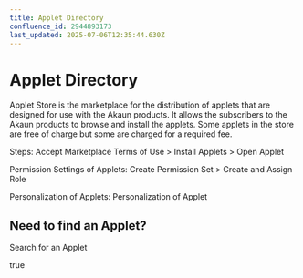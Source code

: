 ```yaml
---
title: Applet Directory
confluence_id: 2944893173
last_updated: 2025-07-06T12:35:44.630Z
---
```


# Applet Directory

Applet Store is the marketplace for the distribution of applets that are designed for use with the Akaun products. It allows the subscribers to the Akaun products to browse and install the applets. Some applets in the store are free of charge but some are charged for a required fee.

Steps: Accept Marketplace Terms of Use > Install Applets > Open Applet

Permission Settings of Applets: Create Permission Set > Create and Assign Role

Personalization of Applets: Personalization of Applet

##   Need to find an Applet?
Search for an Applet

true

